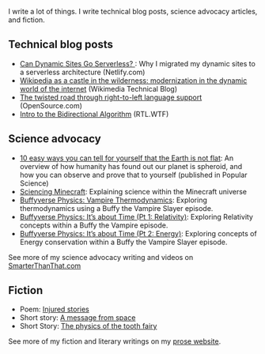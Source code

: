 I write a lot of things. I write technical blog posts, science advocacy articles, and fiction.

## Technical blog posts

* [Can Dynamic Sites Go Serverless? ](https://www.netlify.com/blog/2021/05/27/can-dynamic-sites-go-serverless/): Why I migrated my dynamic sites to a serverless architecture (Netlify.com)
* [Wikipedia as a castle in the wilderness: modernization in the dynamic world of the internet](https://techblog.wikimedia.org/2020/10/29/wikipedia-as-a-castle-in-the-wilderness-modernization-in-the-dynamic-world-of-the-internet/) (Wikimedia Technical Blog)
* [The twisted road through right-to-left language support](https://opensource.com/life/16/3/twisted-road-right-left-language-support) (OpenSource.com)
* [Intro to the Bidirectional Algorithm](https://rtl.wtf/explained/bidiintro.html) (RTL.WTF)

## Science advocacy

* [10 easy ways you can tell for yourself that the Earth is not flat](https://www.popsci.com/10-ways-you-can-prove-earth-is-round/): An overview of how humanity has found out our planet is spheroid, and how you can observe and prove that to yourself (published in Popular Science)
* [Sciencing Minecraft](http://www.smarterthanthat.com/physics/sciencing-minecraft-a-new-project/): Explaining science within the Minecraft universe
* [Buffyverse Physics: Vampire Thermodynamics](http://www.smarterthanthat.com/science-of-scifi/buffyscience/buffyverse-physics-vampire-thermodynamics/): Exploring thermodynamics using a Buffy the Vampire Slayer episode.
* [Buffyverse Physics: It’s about Time (Pt 1: Relativity)](http://www.smarterthanthat.com/science-of-scifi/buffyscience/buffyverse-physics-its-about-time-pt-1-relativity/): Exploring Relativity concepts within a Buffy the Vampire episode.
* [Buffyverse Physics: It’s about Time (Pt 2: Energy)](http://www.smarterthanthat.com/science-of-scifi/buffyscience/its-about-time-pt-2/): Exploring concepts of Energy conservation within a Buffy the Vampire Slayer episode.

See more of my science advocacy writing and videos on [SmarterThanThat.com](http://www.smarterthanthat.com/)

## Fiction

* Poem: [Injured stories](http://lit.smarterthanthat.com/poem/injured-stories/)
* Short story: [A message from space](http://lit.smarterthanthat.com/prose/a-message-from-space/)
* Short Story: [The physics of the tooth fairy](http://lit.smarterthanthat.com/prose/physics-of-the-tooth-fairy/)

See more of my fiction and literary writings on my [prose website](http://lit.smarterthanthat.com/).